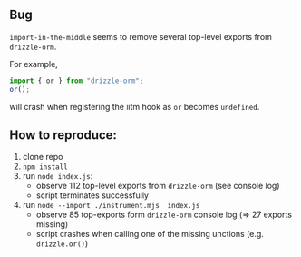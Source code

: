 ## Bug

`import-in-the-middle` seems to remove several top-level exports from `drizzle-orm`.

For example,

```js
import { or } from "drizzle-orm";
or();
```

will crash when registering the iitm hook as `or` becomes `undefined`. 

## How to reproduce:

1. clone repo
2. `npm install`
3. run `node index.js`:
   - observe 112 top-level exports from `drizzle-orm` (see console log)
   - script terminates successfully
1. run `node --import ./instrument.mjs  index.js`
   - observe 85 top-exports form `drizzle-orm` console log (=> 27 exports missing)
   - script crashes when calling one of the missing unctions (e.g. `drizzle.or()`)